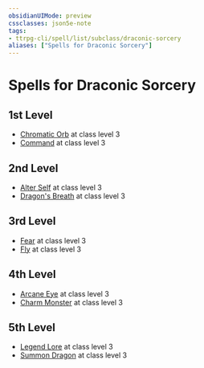 ```yaml
---
obsidianUIMode: preview
cssclasses: json5e-note
tags:
- ttrpg-cli/spell/list/subclass/draconic-sorcery
aliases: ["Spells for Draconic Sorcery"]
---
```

# Spells for Draconic Sorcery

## 1st Level

- [Chromatic Orb](Misc%20Files/CLI/compendium/spells/chromatic-orb-xphb.md "XPHB") at class level 3
- [Command](Misc%20Files/CLI/compendium/spells/command-xphb.md "XPHB") at class level 3

## 2nd Level

- [Alter Self](Misc%20Files/CLI/compendium/spells/alter-self-xphb.md "XPHB") at class level 3
- [Dragon's Breath](Misc%20Files/CLI/compendium/spells/dragons-breath-xphb.md "XPHB") at class level 3

## 3rd Level

- [Fear](Misc%20Files/CLI/compendium/spells/fear-xphb.md "XPHB") at class level 3
- [Fly](Misc%20Files/CLI/compendium/spells/fly-xphb.md "XPHB") at class level 3

## 4th Level

- [Arcane Eye](Misc%20Files/CLI/compendium/spells/arcane-eye-xphb.md "XPHB") at class level 3
- [Charm Monster](Misc%20Files/CLI/compendium/spells/charm-monster-xphb.md "XPHB") at class level 3

## 5th Level

- [Legend Lore](Misc%20Files/CLI/compendium/spells/legend-lore-xphb.md "XPHB") at class level 3
- [Summon Dragon](Misc%20Files/CLI/compendium/spells/summon-dragon-xphb.md "XPHB") at class level 3